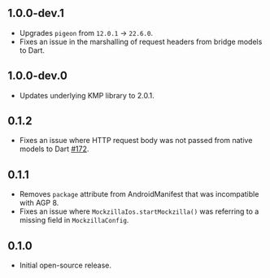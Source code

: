 ## 1.0.0-dev.1

* Upgrades `pigeon` from `12.0.1` -> `22.6.0`.
* Fixes an issue in the marshalling of request headers from bridge models to Dart.

## 1.0.0-dev.0

* Updates underlying KMP library to 2.0.1.

## 0.1.2

* Fixes an issue where HTTP request body was not passed from native models to Dart 
[#172](https://github.com/Apadmi-Engineering/Mockzilla/issues/172).

## 0.1.1

* Removes `package` attribute from AndroidManifest that was incompatible with AGP 8.
* Fixes an issue where `MockzillaIos.startMockzilla()` was referring to a missing
  field in `MockzillaConfig`.

## 0.1.0

* Initial open-source release.
